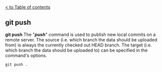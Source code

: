 [< to Table of contents](./readme.md)


## git push

**git push** The "***push***" command is used to publish new local commits on a remote server. The source (i.e. which branch the data should be uploaded from) is always the currently checked out HEAD branch. The target (i.e. which branch the data should be uploaded to) can be specified in the command's options.



```bash=
git push .
```